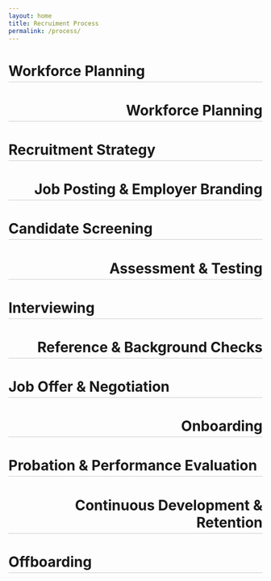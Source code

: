 ```yaml
---
layout: home
title: Recruiment Process
permalink: /process/
---
```




<div style="text-align: left;">
  <h1 style="border-bottom: 1px solid #ccc; padding-bottom: 4px;">Workforce Planning</h1>
</div>

<div style="text-align: right;">
  <h1 style="border-bottom: 1px solid #ccc; padding-bottom: 4px;">Workforce Planning</h1>
</div>

<div style="text-align: left;">
  <h1 style="border-bottom: 1px solid #ccc; padding-bottom: 4px;">Recruitment Strategy</h1>
</div>

<div style="text-align: right;">
  <h1 style="border-bottom: 1px solid #ccc; padding-bottom: 4px;">Job Posting &amp; Employer Branding</h1>
</div>

<div style="text-align: left;">
  <h1 style="border-bottom: 1px solid #ccc; padding-bottom: 4px;">Candidate Screening</h1>
</div>

<div style="text-align: right;">
  <h1 style="border-bottom: 1px solid #ccc; padding-bottom: 4px;">Assessment &amp; Testing</h1>
</div>

<div style="text-align: left;">
  <h1 style="border-bottom: 1px solid #ccc; padding-bottom: 4px;">Interviewing</h1>
</div>

<div style="text-align: right;">
  <h1 style="border-bottom: 1px solid #ccc; padding-bottom: 4px;">Reference &amp; Background Checks</h1>
</div>

<div style="text-align: left;">
  <h1 style="border-bottom: 1px solid #ccc; padding-bottom: 4px;">Job Offer &amp; Negotiation</h1>
</div>

<div style="text-align: right;">
  <h1 style="border-bottom: 1px solid #ccc; padding-bottom: 4px;">Onboarding</h1>
</div>

<div style="text-align: left;">
  <h1 style="border-bottom: 1px solid #ccc; padding-bottom: 4px;">Probation &amp; Performance Evaluation</h1>
</div>

<div style="text-align: right;">
  <h1 style="border-bottom: 1px solid #ccc; padding-bottom: 4px;">Continuous Development &amp; Retention</h1>
</div>

<div style="text-align: left;">
  <h1 style="border-bottom: 1px solid #ccc; padding-bottom: 4px;">Offboarding</h1>
</div>




